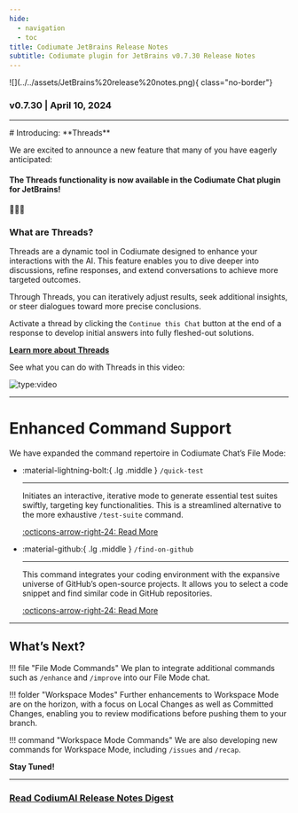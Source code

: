 ```yaml
---
hide:
  - navigation
  - toc
title: Codiumate JetBrains Release Notes
subtitle: Codiumate plugin for JetBrains v0.7.30 Release Notes
---
```


<div markdown class="centered">
![](../../assets/JetBrains%20release%20notes.png){ class="no-border"}

### v0.7.30 | April 10, 2024
---

<div markdown class="content">
# Introducing: **Threads**

We are excited to announce a new feature that many of you have eagerly anticipated:

#### The Threads functionality is now available in the Codiumate Chat plugin for JetBrains!
🎉🎉🎉

### What are **Threads**?

Threads are a dynamic tool in Codiumate designed to enhance your interactions with the AI. This feature enables you to dive deeper into discussions, refine responses, and extend conversations to achieve more targeted outcomes. 

Through Threads, you can iteratively adjust results, seek additional insights, or steer dialogues toward more precise conclusions. 

Activate a thread by clicking the `Continue this Chat` button at the end of a response to develop initial answers into fully fleshed-out solutions.


**[Learn more about Threads](https://codiumate-docs.codium.ai/chat/threads/)**

See what you can do with Threads in this video:

![type:video](https://www.youtube.com/embed/BYzwkzx7XpI?si=Zlay8LbvBd5OTMzs)

---

# Enhanced **Command** Support

We have expanded the command repertoire in Codiumate Chat’s File Mode:



<div class="grid cards" markdown>

-   :material-lightning-bolt:{ .lg .middle } `/quick-test`

    ---

    Initiates an interactive, iterative mode to generate essential test suites swiftly, targeting key functionalities. This is a streamlined alternative to the more exhaustive `/test-suite` command.

    [:octicons-arrow-right-24: Read More](https://codiumate-docs.codium.ai/chat/commands/find-on-github/)

-   :material-github:{ .lg .middle } `/find-on-github`

    ---

    This command integrates your coding environment with the expansive universe of GitHub’s open-source projects. It allows you to select a code snippet and find similar code in GitHub repositories.

    [:octicons-arrow-right-24: Read More](https://codiumate-docs.codium.ai/chat/commands/quick-test/)

</div>

---



## What’s Next?

!!! file "File Mode Commands"
    We plan to integrate additional commands such as `/enhance` and `/improve` into our File Mode chat.

!!! folder "Workspace Modes"
    Further enhancements to Workspace Mode are on the horizon, with a focus on Local Changes as well as Committed Changes, enabling you to review modifications before pushing them to your branch.

!!! command "Workspace Mode Commands"
    We are also developing new commands for Workspace Mode, including `/issues` and `/recap`.

**Stay Tuned!**

---

### **[Read CodiumAI Release Notes Digest](../../index.md)**

</div>
</div>